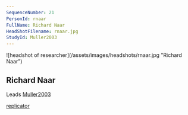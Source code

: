 ```yaml
---
SequenceNumber: 21
PersonId: rnaar
FullName: Richard Naar
HeadShotFilename: rnaar.jpg
StudyId: Muller2003
---
```

<a name="rnaar">
![headshot of researcher](/assets/images/headshots/rnaar.jpg "Richard Naar")

## Richard Naar



Leads [Muller2003](/replications/#Muller2003)



[replicator]("replicator")